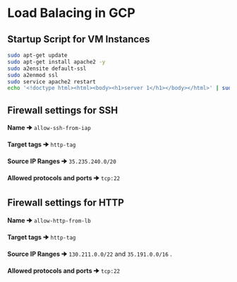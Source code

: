 
# Load Balacing in GCP

## Startup Script for VM Instances

```bash
sudo apt-get update
sudo apt-get install apache2 -y
sudo a2ensite default-ssl
sudo a2enmod ssl
sudo service apache2 restart
echo '<!doctype html><html><body><h1>server 1</h1></body></html>' | sudo tee /var/www/html/index.html
```

## Firewall settings for SSH 

**Name 🠊** ```allow-ssh-from-iap```

**Target tags 🠊** ```http-tag```

**Source IP Ranges 🠊** ```35.235.240.0/20```

**Allowed protocols and ports 🠊** ```tcp:22```

## Firewall settings for HTTP 

**Name 🠊** ```allow-http-from-lb```

**Target tags 🠊** ```http-tag```

**Source IP Ranges 🠊** ```130.211.0.0/22``` and ```35.191.0.0/16``` .

**Allowed protocols and ports 🠊** ```tcp:22```
